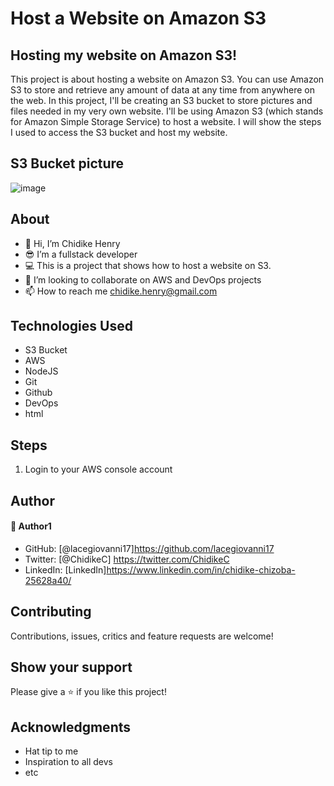 # Host a Website on Amazon S3

## Hosting my website on Amazon S3!

This project is about hosting a website on Amazon S3. You can use Amazon S3 to store and retrieve any amount of data at any time from anywhere on the web. In this project, I'll be creating an S3 bucket to store pictures and files needed in my very own website.
I'll be using Amazon S3 (which stands for Amazon Simple Storage Service) to host a website. I will show the steps I used to access the S3 bucket and host my website.

## S3 Bucket picture

![image](https://github.com/user-attachments/assets/4ca183c3-b185-40c7-b66a-d3470ff8524c)

## About

- 👋 Hi, I’m Chidike Henry
- 😎 I’m a fullstack developer
- 💻 This is a project that shows how to host a website on S3.
- 💞️ I’m looking to collaborate on AWS and DevOps projects
- 📫 How to reach me chidike.henry@gmail.com

## Technologies Used

- S3 Bucket
- AWS
- NodeJS
- Git
- Github
- DevOps
- html

## Steps

1. Login to your AWS console account

## Author

#### 👤 Author1

- GitHub: [@lacegiovanni17]https://github.com/lacegiovanni17
- Twitter: [@ChidikeC] https://twitter.com/ChidikeC
- LinkedIn: [LinkedIn]https://www.linkedin.com/in/chidike-chizoba-25628a40/

## Contributing

Contributions, issues, critics and feature requests are welcome!

## Show your support

Please give a ⭐️ if you like this project!

## Acknowledgments

- Hat tip to me
- Inspiration to all devs
- etc
